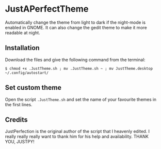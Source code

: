 # JustAPerfectTheme
Automatically change the theme from light to dark if the night-mode is enabled in GNOME. It can also change the gedit theme to make it more readable at night.

## Installation
Download the files and give the following command from the terminal:

`$ chmod +x .JustTheme.sh ; mv .JustTheme.sh ~ ; mv JustTheme.desktop ~/.config/autostart/`

## Set custom theme
Open the script `.JustTheme.sh` and set the name of your favourite themes in the first lines.

## Credits
JustPerfection is the original author of the script that I heavenly edited. I really really really want to thank him for his help and availability. THANK YOU, JUSTPY!
